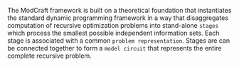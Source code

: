 The ModCraft framework is built on a theoretical foundation that instantiates the standard dynamic programming framework in a way that disaggregates computation of recursive optimization problems into stand-alone `stages` which process the smallest possible independent information sets. Each stage is associated with a common `problem representation`. Stages are can be connected together to form a `model circuit` that represents the entire complete recursive problem. 